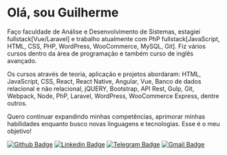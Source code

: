 # Olá, sou Guilherme

Faço faculdade de Análise e Desenvolvimento de Sistemas, estagiei fullstack[Vue/Laravel] e trabalho atualmente com PhP fullstack[JavaScript, HTML, CSS, PHP, WordPress, WooCommerce, MySQL, Git].
Fiz vários cursos dentro da área de programação e também curso de inglês avançado.

Os cursos através de teoria, aplicação e projetos abordaram: HTML, JavaScript, CSS, React, React Native, Angular, Vue, Banco de dados relacional e não relacional, jQUERY, Bootstrap, API Rest, Gulp, Git, Webpack, Node, PhP, Laravel, WordPress, WooCommerce Express, dentre outros.

Quero continuar expandindo minhas competências, aprimorar minhas habilidades enquanto busco novas linguagens e tecnologias. Esse é o meu objetivo!

[![Github Badge](https://img.shields.io/badge/-Github-000?style=flat-square&logo=Github&logoColor=white&link=https://github.com/fagnerpsantos)](https://github.com/sirguilhermeoliveira)
[![Linkedin Badge](https://img.shields.io/badge/-LinkedIn-blue?style=flat-square&logo=Linkedin&logoColor=white&link=https://www.linkedin.com/in/fagnerpsantos/)](https://www.linkedin.com/in/guilherme-oliveira-27080910b/)
[![Telegram Badge](https://img.shields.io/badge/-Telegram-2CA5E0?style=flat-square&logo=Linkedin&logoColor=white&link=https://t.me/sirguilhermeoliveira/)](https://t.me/sirguilhermeoliveira/)
[![Gmail Badge](https://img.shields.io/badge/-sirguilhermeoliveira@gmail.com-c14438?logo=gmail&logoColor=white)](mailto:sirguilhermeoliveira@gmail.com)
